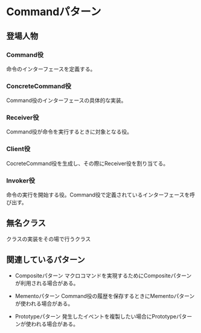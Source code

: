 # Commandパターン
## 登場人物
### Command役
命令のインターフェースを定義する。

### ConcreteCommand役
Command役のインターフェースの具体的な実装。

### Receiver役
Command役が命令を実行するときに対象となる役。

### Client役
CocreteCommand役を生成し、その際にReceiver役を割り当てる。

### Invoker役
命令の実行を開始する役。Command役で定義されているインターフェースを呼び出す。

## 無名クラス
クラスの実装をその場で行うクラス

## 関連しているパターン
- Compositeパターン
マクロコマンドを実現するためにCompositeパターンが利用される場合がある。

- Mementoパターン
Command役の履歴を保存するときにMementoパターンが使われる場合がある。

- Prototypeパターン
発生したイベントを複製したい場合にPrototypeパターンが使われる場合がある。
